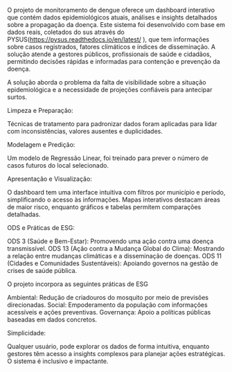 
O projeto de monitoramento de dengue oferece um dashboard interativo que contém dados epidemiológicos atuais, análises e insights detalhados sobre a propagação da doença. Este sistema foi desenvolvido com base em dados reais, coletados do sus através do PYSUS(https://pysus.readthedocs.io/en/latest/
), que tem informações sobre casos registrados, fatores climáticos e índices de disseminação. A solução atende a gestores públicos, profissionais de saúde e cidadãos, permitindo decisões rápidas e informadas para contenção e prevenção da doença.

A solução aborda o problema da falta de visibilidade sobre a situação epidemiológica e a necessidade de projeções confiáveis para antecipar surtos.


Limpeza e Preparação:

Técnicas de tratamento para padronizar dados foram aplicadas para lidar com inconsistências, valores ausentes e duplicidades.


Modelagem e Predição:

Um modelo de Regressão Linear, foi treinado para prever o número de casos futuros do local selecionado.


Apresentação e Visualização:

O dashboard tem uma interface intuitiva com filtros por município e período, simplificando o acesso às informações.
Mapas interativos destacam áreas de maior risco, enquanto gráficos e tabelas permitem comparações detalhadas.


ODS e Práticas de ESG:


ODS 3 (Saúde e Bem-Estar): Promovendo uma ação contra uma doença transmissível.
ODS 13 (Ação contra a Mudança Global do Clima): Mostrando a relação entre mudanças climáticas e a disseminação de doenças.
ODS 11 (Cidades e Comunidades Sustentáveis): Apoiando governos na gestão de crises de saúde pública.


O projeto incorpora as seguintes práticas de ESG 

Ambiental: Redução de criadouros do mosquito por meio de previsões direcionadas.
Social: Empoderamento da população com informações acessíveis e ações preventivas.
Governança: Apoio a políticas públicas baseadas em dados concretos.


Simplicidade:

 Qualquer usuário, pode explorar os dados de forma intuitiva, enquanto gestores têm acesso a insights complexos para planejar ações estratégicas. O sistema é inclusivo e impactante.

